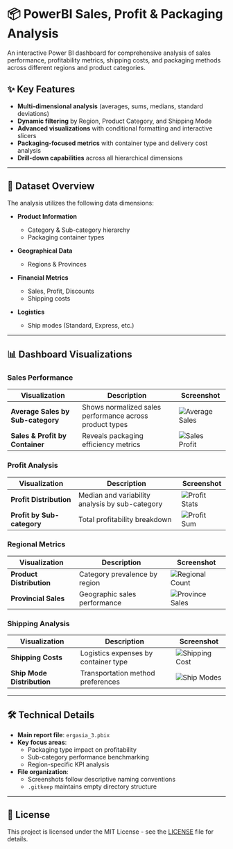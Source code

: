 # 📦 PowerBI Sales, Profit & Packaging Analysis

An interactive Power BI dashboard for comprehensive analysis of sales performance, profitability metrics, shipping costs, and packaging methods across different regions and product categories.

## ✨ Key Features

- **Multi-dimensional analysis** (averages, sums, medians, standard deviations)
- **Dynamic filtering** by Region, Product Category, and Shipping Mode
- **Advanced visualizations** with conditional formatting and interactive slicers
- **Packaging-focused metrics** with container type and delivery cost analysis
- **Drill-down capabilities** across all hierarchical dimensions

---

## 📁 Dataset Overview

The analysis utilizes the following data dimensions:

- **Product Information**  
  - Category & Sub-category hierarchy  
  - Packaging container types  

- **Geographical Data**  
  - Regions & Provinces  

- **Financial Metrics**  
  - Sales, Profit, Discounts  
  - Shipping costs  

- **Logistics**  
  - Ship modes (Standard, Express, etc.)  

---

## 📊 Dashboard Visualizations

### Sales Performance
| Visualization | Description | Screenshot |
|--------------|------------|------------|
| **Average Sales by Sub-category** | Shows normalized sales performance across product types | ![Average Sales](screenshots/Average%20of%20Sales%20by%20Product%20Sub-category.png) |
| **Sales & Profit by Container** | Reveals packaging efficiency metrics | ![Sales Profit](screenshots/Sum%20of%20Sales%20Sum%20of%20Profit%20by%20Product%20Container.png) |

### Profit Analysis
| Visualization | Description | Screenshot |
|--------------|------------|------------|
| **Profit Distribution** | Median and variability analysis by sub-category | ![Profit Stats](screenshots/Median%20and%20StdDev%20of%20Profit.png) |
| **Profit by Sub-category** | Total profitability breakdown | ![Profit Sum](screenshots/Sum%20of%20profit%20by%20Product%20Sub-category.png) |

### Regional Metrics
| Visualization | Description | Screenshot |
|--------------|------------|------------|
| **Product Distribution** | Category prevalence by region | ![Regional Count](screenshots/Count%20of%20Product%20category%20by%20Region.png) |
| **Provincial Sales** | Geographic sales performance | ![Province Sales](screenshots/Sales%20by%20Province.png) |

### Shipping Analysis
| Visualization | Description | Screenshot |
|--------------|------------|------------|
| **Shipping Costs** | Logistics expenses by container type | ![Shipping Cost](screenshots/Sum%20of%20Shipping%20cost%20by%20Container.png) |
| **Ship Mode Distribution** | Transportation method preferences | ![Ship Modes](screenshots/Count%20of%20Ship%20Mode%20by%20Region.png) |

---

## 🛠️ Technical Details

- **Main report file**: `ergasia_3.pbix`
- **Key focus areas**:
  - Packaging type impact on profitability
  - Sub-category performance benchmarking
  - Region-specific KPI analysis
- **File organization**:
  - Screenshots follow descriptive naming conventions
  - `.gitkeep` maintains empty directory structure

---

## 📜 License

This project is licensed under the MIT License - see the [LICENSE](LICENSE) file for details.
